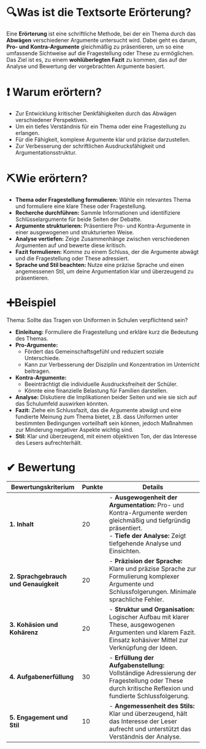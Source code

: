 # 🔍Was ist die Textsorte Erörterung?
Eine **Erörterung** ist eine schriftliche Methode, bei der ein Thema durch das **Abwägen** verschiedener Argumente untersucht wird. Dabei geht es darum, **Pro- und Kontra-Argumente** gleichmäßig zu präsentieren, um so eine umfassende Sichtweise auf die Fragestellung oder These zu ermöglichen. Das Ziel ist es, zu einem **wohlüberlegten Fazit** zu kommen, das auf der Analyse und Bewertung der vorgebrachten Argumente basiert.

# ❗ Warum erörtern?
- Zur Entwicklung kritischer Denkfähigkeiten durch das Abwägen verschiedener Perspektiven.
- Um ein tiefes Verständnis für ein Thema oder eine Fragestellung zu erlangen.
- Für die Fähigkeit, komplexe Argumente klar und präzise darzustellen.
- Zur Verbesserung der schriftlichen Ausdrucksfähigkeit und Argumentationsstruktur.

# ⛏Wie erörtern?
- **Thema oder Fragestellung formulieren:** Wähle ein relevantes Thema und formuliere eine klare These oder Fragestellung.
- **Recherche durchführen:** Sammle Informationen und identifiziere Schlüsselargumente für beide Seiten der Debatte.
- **Argumente strukturieren:** Präsentiere Pro- und Kontra-Argumente in einer ausgewogenen und strukturierten Weise.
- **Analyse vertiefen:** Zeige Zusammenhänge zwischen verschiedenen Argumenten auf und bewerte diese kritisch.
- **Fazit formulieren:** Komme zu einem Schluss, der die Argumente abwägt und die Fragestellung oder These adressiert.
- **Sprache und Stil beachten:** Nutze eine präzise Sprache und einen angemessenen Stil, um deine Argumentation klar und überzeugend zu präsentieren.

# ➕Beispiel
Thema: Sollte das Tragen von Uniformen in Schulen verpflichtend sein?

- **Einleitung:** Formuliere die Fragestellung und erkläre kurz die Bedeutung des Themas.
- **Pro-Argumente:** 
  - Fördert das Gemeinschaftsgefühl und reduziert soziale Unterschiede.
  - Kann zur Verbesserung der Disziplin und Konzentration im Unterricht beitragen.
- **Kontra-Argumente:** 
  - Beeinträchtigt die individuelle Ausdrucksfreiheit der Schüler.
  - Könnte eine finanzielle Belastung für Familien darstellen.
- **Analyse:** Diskutiere die Implikationen beider Seiten und wie sie sich auf das Schulumfeld auswirken könnten.
- **Fazit:** Ziehe ein Schlussfazit, das die Argumente abwägt und eine fundierte Meinung zum Thema bietet, z.B. dass Uniformen unter bestimmten Bedingungen vorteilhaft sein können, jedoch Maßnahmen zur Minderung negativer Aspekte wichtig sind.
- **Stil:** Klar und überzeugend, mit einem objektiven Ton, der das Interesse des Lesers aufrechterhält.

# ✔ Bewertung
|Bewertungskriterium|Punkte|Details|
|---|---|---|
|**1. Inhalt**|20|- **Ausgewogenheit der Argumentation:** Pro- und Kontra-Argumente werden gleichmäßig und tiefgründig präsentiert. <br>- **Tiefe der Analyse:** Zeigt tiefgehende Analyse und Einsichten.|
|**2. Sprachgebrauch und Genauigkeit**|20|- **Präzision der Sprache:** Klare und präzise Sprache zur Formulierung komplexer Argumente und Schlussfolgerungen. Minimale sprachliche Fehler.|
|**3. Kohäsion und Kohärenz**|20|- **Struktur und Organisation:** Logischer Aufbau mit klarer These, ausgewogenen Argumenten und klarem Fazit. Einsatz kohäsiver Mittel zur Verknüpfung der Ideen.|
|**4. Aufgabenerfüllung**|30|- **Erfüllung der Aufgabenstellung:** Vollständige Adressierung der Fragestellung oder These durch kritische Reflexion und fundierte Schlussfolgerung.|
|**5. Engagement und Stil**|10|- **Angemessenheit des Stils:** Klar und überzeugend, hält das Interesse der Leser aufrecht und unterstützt das Verständnis der Analyse.|